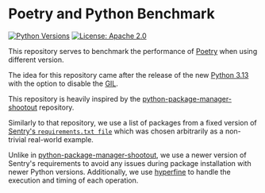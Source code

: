 # Poetry and Python Benchmark

[![Python Versions](https://img.shields.io/badge/Python-3.11%20|%203.12%20|%203.13%20|%203.13t-blue?style=flat&logo=python&logoColor=white)](https://www.python.org)
[![License: Apache 2.0](https://img.shields.io/badge/License-Apache%202.0-blue?style=flat)](https://www.apache.org/licenses/LICENSE-2.0)

This repository serves to benchmark the performance of [Poetry](https://python-poetry.org/)
when using different version.

The idea for this repository came after the release of the new [Python 3.13](https://docs.python.org/3/whatsnew/3.13.html)
with the option to disable the [GIL](https://wiki.python.org/moin/GlobalInterpreterLock).

This repository is heavily inspired by the [python-package-manager-shootout](https://github.com/lincolnloop/python-package-manager-shootout) repository.

Similarly to that repository, we use a list of packages from a fixed version of [Sentry's `requirements.txt file`](https://github.com/getsentry/sentry/blob/da11f63098ef5c661e879effb8688178bb5eccee/requirements-base.txt) which was chosen arbitrarily as a non-trivial real-world example.

Unlike in [python-package-manager-shootout](https://lincolnloop.github.io/python-package-manager-shootout/),
we use a newer version of Sentry's requirements to avoid any issues during package installation with newer Python versions. Additionally, we use [hyperfine](https://github.com/sharkdp/hyperfine) to handle the execution and timing of each operation.

